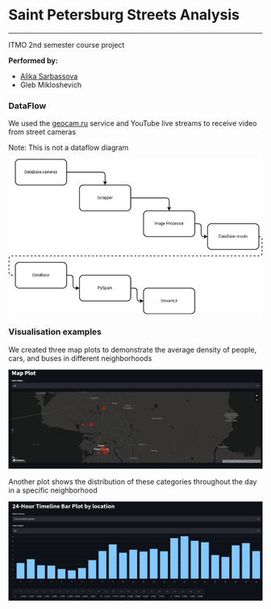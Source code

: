 # Saint Petersburg Streets Analysis

---

ITMO 2nd semester course project

**Performed by:**
* [Alika Sarbassova](https://github.com/Likaris/)
* Gleb Mikloshevich


### DataFlow
We used the [geocam.ru](https://www.geocam.ru) service and YouTube live streams to receive video from street cameras

Note: This is not a dataflow diagram

<img src="./raw/scheme.png" alt="map_plot" style="width:800px;"/>

### Visualisation examples

We created three map plots to demonstrate the average density of people, cars, and buses in different neighborhoods

<img src="./raw/map_plot.png" alt="map_plot" style="width:800px;"/>

Another plot shows the distribution of these categories throughout the day in a specific neighborhood

<img src="./raw/bar_plot.png" alt="map_plot" style="width:800px;"/>
